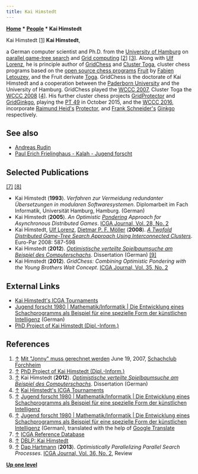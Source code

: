 ```yaml
---
title: Kai Himstedt
---
```

**[Home](Home "Home") \* [People](People "People") \* Kai Himstedt**



 [](http://www.schachclub-forchheim.de/aktuelles/archives/605-Mit-Jonny-muss-gerechnet-werden.html) Kai Himstedt <a id="cite-note-1" href="#cite-ref-1">[1]</a> 
**Kai Himstedt**,  

a German computer scientist and Ph.D. from the [University of Hamburg](University_of_Hamburg "University of Hamburg") on [parallel game-tree search](Parallel_Search "Parallel Search") and [Grid computing](https://en.wikipedia.org/wiki/Grid_computing) <a id="cite-note-2" href="#cite-ref-2">[2]</a> <a id="cite-note-3" href="#cite-ref-3">[3]</a>. Along with [Ulf Lorenz](Ulf_Lorenz "Ulf Lorenz"), he is principle author of [GridChess](GridChess "GridChess") and [Cluster Toga](Cluster_Toga "Cluster Toga"), cluster chess programs based on the [open source chess programs](Category:Open_Source "Category:Open Source") [Fruit](Fruit "Fruit") by [Fabien Letouzey](Fabien_Letouzey "Fabien Letouzey"), and the Fruit derivate [Toga](Toga "Toga"). GridChess is the doctorate of Kai Himstedt and a cooperation between the [Paderborn University](Paderborn_University "Paderborn University") and the University of Hamburg. GridChess played the [WCCC 2007](WCCC_2007 "WCCC 2007"), Cluster Toga the [WCCC 2008](WCCC_2008 "WCCC 2008") <a id="cite-note-4" href="#cite-ref-4">[4]</a>. His further cluster chess projects [GridProtector](GridProtector "GridProtector") and [GridGinkgo](GridGinkgo "GridGinkgo"), playing the [PT 49](PT_49 "PT 49") in October 2015, and the [WCCC 2016](WCCC_2016 "WCCC 2016"), incorporate [Raimund Heid's](Raimund_Heid "Raimund Heid") [Protector](Protector "Protector"), and [Frank Schneider's](Frank_Schneider "Frank Schneider") [Ginkgo](Ginkgo "Ginkgo") respectively. 




## See also


* [Andreas Rudin](Andreas_Rudin "Andreas Rudin")
* [Paul Erich Frielinghaus - Kalah - Jugend forscht](Kalah#Jugendforscht "Kalah")


## Selected Publications


<a id="cite-note-7" href="#cite-ref-7">[7]</a> <a id="cite-note-8" href="#cite-ref-8">[8]</a>



* Kai Himstedt (**1993**). *Verfahren zur Vermeidung redundanter Übersetzungen in modularen Softwaresystemen*. Diplomarbeit im Fach Informatik, Universität Hamburg, Hamburg. (German)
* Kai Himstedt (**2005**). *An Optimistic [Pondering](Pondering "Pondering") Approach for Asynchronous Distributed Games*. [ICGA Journal, Vol. 28, No. 2](ICGA_Journal#28_2 "ICGA Journal")
* Kai Himstedt, [Ulf Lorenz](Ulf_Lorenz "Ulf Lorenz"), [Dietmar P. F. Möller](http://www.informatik.uni-hamburg.de/TIS/index.php) (**2008**). *[A Twofold Distributed Game-Tree Search Approach Using Interconnected Clusters](http://www.springerlink.com/content/2471845u5w6j1211/)*. Euro-Par 2008: 587-598
* Kai Himstedt (**2012**). *[Optimistische verteilte Spielbaumsuche am Beispiel des Computerschachs](http://www.shaker.de/de/content/catalogue/index.asp?ID=8&ISBN=978-3-8440-0803-6)*. Dissertation (German) <a id="cite-note-9" href="#cite-ref-9">[9]</a>
* Kai Himstedt (**2012**). *GridChess: Combining Optimistic Pondering with the Young Brothers Wait Concept*. [ICGA Journal, Vol. 35, No. 2](ICGA_Journal#35_2 "ICGA Journal")


## External Links


* [Kai Himstedt's ICGA Tournaments](https://www.game-ai-forum.org/icga-tournaments/person.php?id=512)
* [Jugend forscht 1980 | Mathematik/Informatik | Die Entwicklung eines Schachprogramms als Beispiel für eine spezielle Form der künstlichen Intelligenz](https://www.jugend-forscht.de/projektdatenbank/die-entwicklung-eines-schachprogramms-als-beispiel-fuer-eine-spezielle-form-der-kuenstlichen-intelligenz.html) (German)
* [PhD Project of Kai Himstedt (Dipl.-Inform.)](http://www.informatik.uni-hamburg.de/TIS/index.php/de/projekte/phd-projects/79/)


## References


1. <a id="cite-ref-1" href="#cite-note-1">↑</a> [Mit "Jonny" muss gerechnet werden](http://www.schachclub-forchheim.de/aktuelles/archives/605-Mit-Jonny-muss-gerechnet-werden.html) June 19, 2007, [Schachclub Forchheim](http://www.schachclub-forchheim.de/)
2. <a id="cite-ref-2" href="#cite-note-2">↑</a> [PhD Project of Kai Himstedt (Dipl.-Inform.)](http://www.informatik.uni-hamburg.de/TIS/index.php/de/projekte/phd-projects/79/)
3. <a id="cite-ref-3" href="#cite-note-3">↑</a> Kai Himstedt (**2012**). *[Optimistische verteilte Spielbaumsuche am Beispiel des Computerschachs](http://www.shaker.de/de/content/catalogue/index.asp?ID=8&ISBN=978-3-8440-0803-6)*. Dissertation (German)
4. <a id="cite-ref-4" href="#cite-note-4">↑</a> [Kai Himstedt's ICGA Tournaments](https://www.game-ai-forum.org/icga-tournaments/person.php?id=512)
5. <a id="cite-ref-5" href="#cite-note-5">↑</a> [Jugend forscht 1980 | Mathematik/Informatik | Die Entwicklung eines Schachprogramms als Beispiel für eine spezielle Form der künstlichen Intelligenz](https://www.jugend-forscht.de/projektdatenbank/die-entwicklung-eines-schachprogramms-als-beispiel-fuer-eine-spezielle-form-der-kuenstlichen-intelligenz.html)
6. <a id="cite-ref-6" href="#cite-note-6">↑</a> [Jugend forscht 1980 | Mathematik/Informatik | Die Entwicklung eines Schachprogramms als Beispiel für eine spezielle Form der künstlichen Intelligenz](https://www.jugend-forscht.de/projektdatenbank/die-entwicklung-eines-schachprogramms-als-beispiel-fuer-eine-spezielle-form-der-kuenstlichen-intelligenz.html) (German), translated with the help of [Google Translate](https://en.wikipedia.org/wiki/Google_Translate)
7. <a id="cite-ref-7" href="#cite-note-7">↑</a> [ICGA Reference Database](ICGA_Journal#RefDB "ICGA Journal")
8. <a id="cite-ref-8" href="#cite-note-8">↑</a> [DBLP: Kai Himstedt](http://www.informatik.uni-trier.de/~ley/db/indices/a-tree/h/Himstedt:Kai.html)
9. <a id="cite-ref-9" href="#cite-note-9">↑</a> [Dap Hartmann](Dap_Hartmann "Dap Hartmann") (**2013**). *Optimistically Parallelizing Parallel Search Processes*. [ICGA Journal, Vol. 36, No. 2](ICGA_Journal#36_2 "ICGA Journal"), Review

**[Up one level](People "People")**







 
